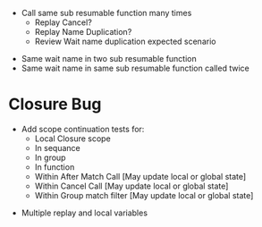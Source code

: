 ﻿
* Call same sub resumable function many times
	* Replay Cancel?
	* Replay Name Duplication?
	* Review Wait name duplication expected scenario 
- Same wait name in two sub resumable function
- Same wait name in same sub resumable function called twice

# Closure Bug
* Add scope continuation tests for:
	- Local Closure scope
	- In sequance
	- In group
	- In function
	- Within After Match Call [May update local or global state]
	- Within Cancel Call [May update local or global state]
	- Within Group match filter [May update local or global state]


- Multiple replay and local variables

